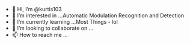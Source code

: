 - 👋 Hi, I’m @kurtis103
- 👀 I’m interested in ...Automatic Modulation Recognition and Detection
- 🌱 I’m currently learning ...Most Things - lol
- 💞️ I’m looking to collaborate on ...
- 📫 How to reach me ...

<!---
kurtis103/kurtis103 is a ✨ special ✨ repository because its `README.md` (this file) appears on your GitHub profile.
You can click the Preview link to take a look at your changes.
--->
